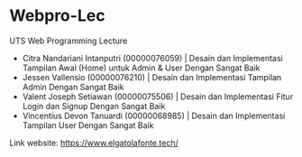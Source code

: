 # Webpro-Lec
UTS Web Programming Lecture

- Citra Nandariani Intanputri (00000076059) | Desain dan Implementasi Tampilan Awal (Home) untuk Admin & User Dengan Sangat Baik
- Jessen Vallensio (00000076210) | Desain dan Implementasi Tampilan Admin Dengan Sangat Baik
- Valent Joseph Setiawan (00000075506) | Desain dan Implementasi Fitur Login dan Signup Dengan Sangat Baik
- Vincentius Devon Tanuardi (00000068985) | Desain dan Implementasi Tampilan User Dengan Sangat Baik

Link website:
https://www.elgatolafonte.tech/
